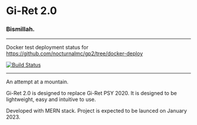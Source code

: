 # Gi-Ret 2.0

### Bismillah.

---

Docker test deployment status for https://github.com/nocturnalmc/gp2/tree/docker-deploy

[![Build Status](https://jenkins.nocturnal.quest/buildStatus/icon?job=gp2-jenkins-docker)](https://jenkins.nocturnal.quest/job/gp2-jenkins-docker/)

---

An attempt at a mountain.

Gi-Ret 2.0 is designed to replace Gi-Ret PSY 2020. It is designed to be lightweight, easy and intuitive to use.

Developed with MERN stack. Project is expected to be launced on January 2023.
